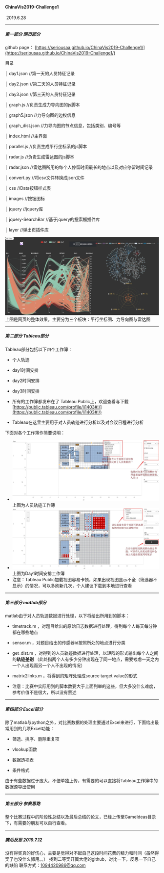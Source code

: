 #### ChinaVis2019-Challenge1

 2019.6.28

---

##### 第一部分 网页部分

github page： [https://seriousaa.github.io/ChinaVis2019-Challenge1/](https://seriousaa.github.io/ChinaVis2019-Challenge1/)

目录

│  day1.json //第一天的人员特征记录

│  day2.json //第二天的人员特征记录

│  day3.json //第三天的人员特征记录

│  graph.js //负责生成力导向图的js脚本

│  graph5.json //力导向图的边权信息

│  graph_dist.json //力导向图的节点信息，包括类别、编号等

│  index.html //主界面

│  parallel.js //负责生成平行坐标系的js脚本

│  radar.js //负责生成雷达图的js脚本

│  radar.json //雷达图所用的每个人停留时间最长的地点以及对应停留时间记录

│  convert.py //将csv文件转换成json文件

│ css //Data按钮样式表

│ images //按钮图标

│ jquery //jquery库

│ jquery-SearchBar //基于jquery的搜索框插件库

│ layer //弹出页插件库

![人员特征提取](人员特征提取.jpg)上图是网页的整体效果，主要分为三个板块：平行坐标图、力导向图与雷达图

---

##### 第二部分 Tableau部分

Tableau部分包括以下四个工作簿：

- 个人轨迹

- day1时间安排

- day2时间安排

- day3时间安排

- 所有的工作簿都发布在了 Tableau Public上，欢迎查看与下载 [https://public.tableau.com/profile/li1403#!/](https://public.tableau.com/profile/li1403#!/)

- Tableau在这里主要用于对人员轨迹进行分析以及对会议日程进行分析

下面对各个工作簿作简要说明：

- ![Tableau\人员轨迹](人员轨迹.jpg)上图为人员轨迹工作簿
- ![Tableau\day1时间安排](day1时间安排.jpg)上图为Day1时间安排工作簿
- 注意：Tableau Public加载视图容易卡顿，如果出现视图显示不全（筛选器不显示）的情况，可以多刷新几次，个人建议下载到本地进行查看

---

##### 第三部分 matlab部分

matlab由于对人员轨迹数据进行处理，以下将给出所用到的脚本：

- timetrack.m ，对题目给出的原始日志数据进行处理，得到每个人每天每分钟都在哪些地点

- sensor.m  ，对题目给出的传感器id按照所处的地点进行分类

- get_dist.m ，对得到的人员轨迹数据进行处理，以矩阵的形式输出每个人之间的**轨迹差别** （此处指两个人有多少分钟出现在了同一地点，需要考虑一天之内一个人出现而另一个人不出现的情况）

- matrix2links.m ，将得到的矩阵处理成source target value的形式

- 注意：比赛中实际用到的脚本数要大于上面列举的这些，但大多没什么难度，参考价值不是很大，所以没有赘述

---

##### 第四部分 Excel部分

除了matlab与python之外，对比赛数据的处理主要通过Excel来进行，下面给出最常用到的几项Excel功能：

- 筛选、排序、删除重复项

- vlookup函数

- 数据透视表

- 条件格式

由于有些数据过于庞大，不便单独上传，有需要的可以直接将Tableau工作簿中的数据源导出使用

---

##### 第五部分 参赛思路

整个比赛过程中的阶段性总结以及最后总结的论文，已经上传至GameIdeas目录下，有需要的朋友可以自行查看。

---
##### 赛后反思 2019.7.12
没有得奖真的好伤心，主要是觉得对不起自己这段时间花费的精力和时间（虽然得奖了也没什么卵用。。）
找到二等奖开翼大佬的github，对比一下，反思一下自己的缺陷
联系方式：1094420986@qq.com
